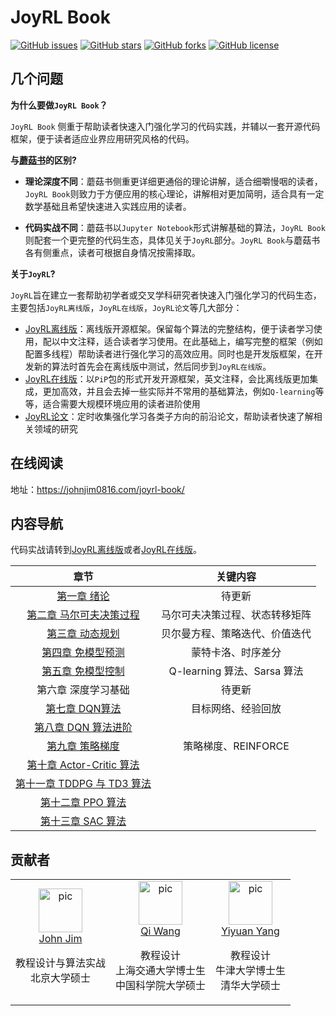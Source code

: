 # JoyRL Book

 [![GitHub issues](https://img.shields.io/github/issues/datawhalechina/joyrl-book)](https://github.com/datawhalechina/joyrl-book/issues) [![GitHub stars](https://img.shields.io/github/stars/datawhalechina/joyrl-book)](https://github.com/datawhalechina/joyrl-book/stargazers) [![GitHub forks](https://img.shields.io/github/forks/datawhalechina/joyrl-book)](https://github.com/datawhalechina/joyrl-book/network) [![GitHub license](https://img.shields.io/github/license/datawhalechina/joyrl-book)](https://github.com/datawhalechina/joyrl-book/blob/master/LICENSE)
## 几个问题

**为什么要做`JoyRL Book`？**

`JoyRL Book` 侧重于帮助读者快速入门强化学习的代码实践，并辅以一套开源代码框架，便于读者适应业界应用研究风格的代码。

**与[蘑菇书](https://github.com/datawhalechina/easy-rl)的区别?**

* **理论深度不同**：蘑菇书侧重更详细更通俗的理论讲解，适合细嚼慢咽的读者，`JoyRL Book`则致力于方便应用的核心理论，讲解相对更加简明，适合具有一定数学基础且希望快速进入实践应用的读者。

* **代码实战不同**：蘑菇书以`Jupyter Notebook`形式讲解基础的算法，`JoyRL Book` 则配套一个更完整的代码生态，具体见关于`JoyRL`部分。`JoyRL Book`与蘑菇书各有侧重点，读者可根据自身情况按需择取。

**关于`JoyRL`?**

`JoyRL`旨在建立一套帮助初学者或交叉学科研究者快速入门强化学习的代码生态，主要包括`JoyRL离线版`，`JoyRL在线版`，`JoyRL论文`等几大部分：

* [JoyRL离线版](https://github.com/johnjim0816/joyrl-offline)：离线版开源框架。保留每个算法的完整结构，便于读者学习使用，配以中文注释，适合读者学习使用。在此基础上，编写完整的框架（例如配置多线程）帮助读者进行强化学习的高效应用。同时也是开发版框架，在开发新的算法时首先会在离线版中测试，然后同步到`JoyRL在线版`。
* [JoyRL在线版](https://github.com/datawhalechina/joyrl)：以`PiP`包的形式开发开源框架，英文注释，会比离线版更加集成，更加高效，并且会去掉一些实际并不常用的基础算法，例如`Q-learning`等等，适合需要大规模环境应用的读者进阶使用
* [JoyRL论文](https://github.com/datawhalechina/rl-papers)：定时收集强化学习各类子方向的前沿论文，帮助读者快速了解相关领域的研究

## 在线阅读

地址：https://johnjim0816.com/joyrl-book/

## 内容导航

代码实战请转到[JoyRL离线版](https://github.com/johnjim0816/joyrl-offline)或者[JoyRL在线版](https://github.com/datawhalechina/joyrl)。

|               章节                | 关键内容 |
| :-------------------------------: | :--: |
|       [第一章 绪论](./docs/ch1/main.md)       | 待更新 |
| [第二章 马尔可夫决策过程](https://johnjim0816.com/joyrl-book/#/ch2/main) | 马尔可夫决策过程、状态转移矩阵 |
|     [第三章 动态规划](https://johnjim0816.com/joyrl-book/#/ch3/main)     | 贝尔曼方程、策略迭代、价值迭代 |
|    [第四章 免模型预测](https://johnjim0816.com/joyrl-book/#/ch4/main)    | 蒙特卡洛、时序差分 |
|    [第五章 免模型控制](https://johnjim0816.com/joyrl-book/#/ch4/main)    | Q-learning 算法、Sarsa 算法 |
| 第六章 深度学习基础 | 待更新 |
| [第七章 DQN算法](https://johnjim0816.com/joyrl-book/#/ch7/main) | 目标网络、经验回放 |
| [第八章 DQN 算法进阶](https://johnjim0816.com/joyrl-book/#/ch8/main) | |
| [第九章 策略梯度](https://johnjim0816.com/joyrl-book/#/ch9/main) | 策略梯度、REINFORCE |
| [第十章 Actor-Critic 算法](https://johnjim0816.com/joyrl-book/#/ch10/main) |  |
| [第十一章 TDDPG 与 TD3 算法](https://johnjim0816.com/joyrl-book/#/ch11/main) |  |
| [第十二章 PPO 算法](https://johnjim0816.com/joyrl-book/#/ch12/main) |  |
| [第十三章 SAC 算法](https://johnjim0816.com/joyrl-book/#/ch13/main) |  |

## 贡献者


<table border="0">
  <tbody>
    <tr align="center" >
        <td>
         <a href="https://github.com/JohnJim0816"><img width="70" height="70" src="https://github.com/JohnJim0816.png?s=40" alt="pic"></a><br>
         <a href="https://github.com/JohnJim0816">John Jim</a>
         <p>教程设计与算法实战<br> 北京大学硕士</p>
        </td>
        <td>
            <a href="https://github.com/qiwang067"><img width="70" height="70" src="https://github.com/qiwang067.png?s=40" alt="pic"></a><br>
            <a href="https://github.com/qiwang067">Qi Wang</a> 
            <p>教程设计<br> 上海交通大学博士生<br> 中国科学院大学硕士</p>
        </td>
        <td>
            <a href="https://github.com/yyysjz1997"><img width="70" height="70" src="https://github.com/yyysjz1997.png?s=40" alt="pic"></a><br>
            <a href="https://github.com/yyysjz1997">Yiyuan Yang</a> 
            <p>教程设计 <br> 牛津大学博士生<br> 清华大学硕士</p>
        </td>
    </tr>
  </tbody>
</table>
